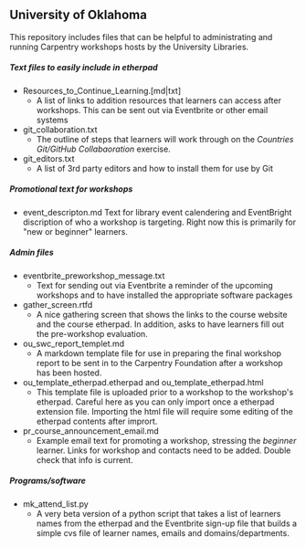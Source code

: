 ## University of Oklahoma


This repository includes files that can be helpful to administrating and running  Carpentry workshops hosts by the University Libraries.

##### Text files to easily include in etherpad
* Resources_to_Continue_Learning.[md|txt]
    * A list of links to addition resources that learners can access after workshops. This can be sent out via Eventbrite or other email systems
* git_collaboration.txt
    * The outline of steps that learners will work through on the *Countries Git/GitHub Collabaoration* exercise.
* git_editors.txt
    * A list of 3rd party editors and how to install them for use by Git

##### Promotional text for workshops
* event_descripton.md Text for library event calendering and EventBright discription of who a workshop is targeting. Right now this is primarily for "new or beginner" learners. 

##### Admin files
* eventbrite_preworkshop_message.txt
    * Text for sending out via Eventbrite a reminder of the upcoming workshops and to have installed the appropriate software packages
* gather_screen.rtfd
    * A nice gathering screen that shows the links to the course website and the course etherpad. In addition, asks to have learners fill out the pre-workshop evaluation.
* ou_swc_report_templet.md
    * A markdown template file for use in preparing the final workshop report to be sent in to the Carpentry Foundation after a workshop has been hosted.
* ou_template_etherpad.etherpad and ou_template_etherpad.html
    * This template file is uploaded prior to a workshop to the workshop's etherpad. Careful here as you can only import once a etherpad extension file. Importing the html file will require some editing of the etherpad contents after imprort. 
 * pr_course_announcement_email.md
 	* Example email text for promoting a workshop, stressing the *beginner* learner. Links for workshop and contacts need to be added. Double check that info is current. 

##### Programs/software

* mk_attend_list.py
    * A very beta version of a python script that takes a list of learners names from the etherpad and the Eventbrite sign-up file that builds a simple cvs file of learner names, emails and domains/departments.
